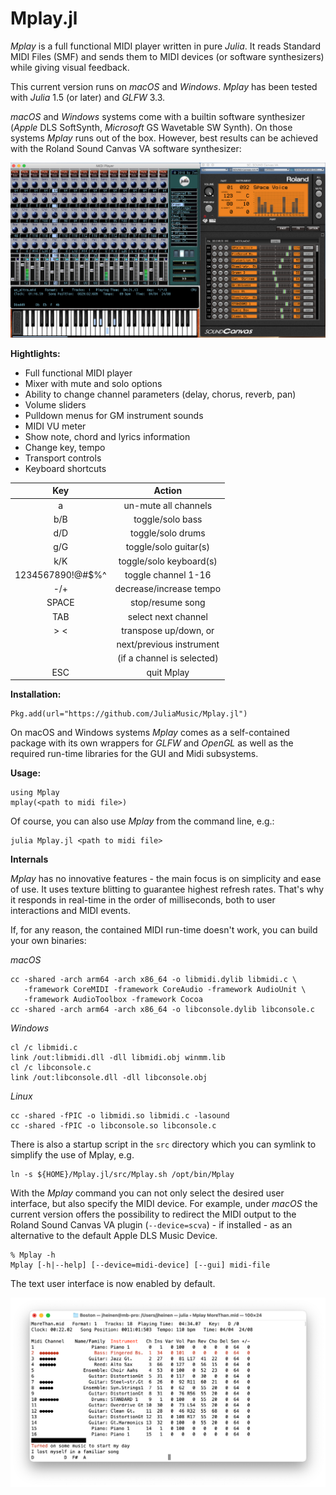 Mplay.jl
========

*Mplay* is a full functional MIDI player written in pure *Julia*.
It reads Standard MIDI Files (SMF) and sends them to MIDI devices
(or software synthesizers) while giving visual feedback.

This current version runs on *macOS* and *Windows*.
*Mplay* has been tested with *Julia* 1.5 (or later) and *GLFW* 3.3.

*macOS* and *Windows* systems come with a builtin software
synthesizer (*Apple* DLS SoftSynth, *Microsoft* GS Wavetable SW
Synth). On those systems *Mplay* runs out of the box. However,
best results can be achieved with the Roland Sound Canvas VA
software synthesizer:

![Mplay](Mplay+SC.png)

**Hightlights:**

* Full functional MIDI player
* Mixer with mute and solo options
* Ability to change channel parameters (delay, chorus, reverb, pan)
* Volume sliders
* Pulldown menus for GM instrument sounds
* MIDI VU meter
* Show note, chord and lyrics information
* Change key, tempo
* Transport controls
* Keyboard shortcuts

| Key                | Action                     |
|:------------------:|:--------------------------:|
| a                  | un-mute all channels       |
| b/B                | toggle/solo bass           |
| d/D                | toggle/solo drums          |
| g/G                | toggle/solo guitar(s)      |
| k/K                | toggle/solo keyboard(s)    |
| 1234567890!@#$%^   | toggle channel 1-16        |
| -/+                | decrease/increase tempo    |
| SPACE              | stop/resume song           |
| TAB                | select next channel        |
| > <                | transpose up/down, or      |
|                    | next/previous instrument   |
|                    | (if a channel is selected) |
| ESC                | quit Mplay                 |

**Installation:**

```
Pkg.add(url="https://github.com/JuliaMusic/Mplay.jl")
```

On macOS and Windows systems *Mplay* comes as a self-contained
package with its own wrappers for *GLFW* and *OpenGL* as well as
the required run-time libraries for the GUI and Midi subsystems.

**Usage:**

```
using Mplay
mplay(<path to midi file>)
```

Of course, you can also use *Mplay* from the command line, e.g.:

```
julia Mplay.jl <path to midi file>
```

**Internals**

*Mplay* has no innovative features - the main focus is on
simplicity and ease of use. It uses texture blitting to guarantee
highest refresh rates. That's why it responds in real-time in the
order of milliseconds, both to user interactions and MIDI events.

If, for any reason, the contained MIDI run-time doesn't work, you can
build your own binaries:

*macOS*

```
cc -shared -arch arm64 -arch x86_64 -o libmidi.dylib libmidi.c \
   -framework CoreMIDI -framework CoreAudio -framework AudioUnit \
   -framework AudioToolbox -framework Cocoa
cc -shared -arch arm64 -arch x86_64 -o libconsole.dylib libconsole.c
```
*Windows*

```
cl /c libmidi.c
link /out:libmidi.dll -dll libmidi.obj winmm.lib
cl /c libconsole.c
link /out:libconsole.dll -dll libconsole.obj
```

*Linux*

```
cc -shared -fPIC -o libmidi.so libmidi.c -lasound
cc -shared -fPIC -o libconsole.so libconsole.c
```

There is also a startup script in the `src` directory which you can symlink to simplify the use of Mplay, e.g.

```
ln -s ${HOME}/Mplay.jl/src/Mplay.sh /opt/bin/Mplay
```

With the *Mplay* command you can not only select the desired user interface, but also specify the MIDI device. For example, under *macOS* the current version offers the possibility to redirect the MIDI output to the Roland Sound Canvas VA plugin (`--device=scva`) - if installed - as an alternative to the default Apple DLS Music Device.

```
% Mplay -h
Mplay [-h|--help] [--device=midi-device] [--gui] midi-file
```

The text user interface is now enabled by default.

![Mplay-tui](Mplay-tui.png)
